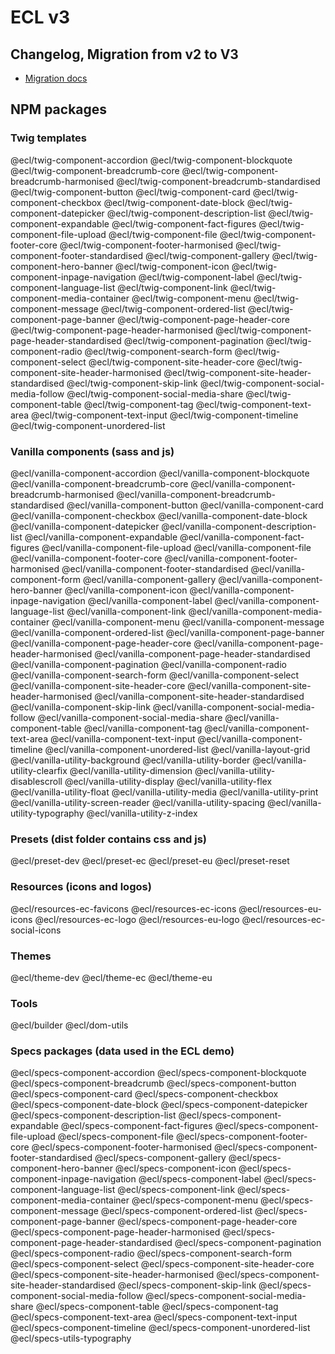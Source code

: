 # ECL v3

## Changelog, Migration from v2 to V3

- [Migration docs](docs/Migrating-v3.md)

## NPM packages

### Twig templates

@ecl/twig-component-accordion
@ecl/twig-component-blockquote
@ecl/twig-component-breadcrumb-core
@ecl/twig-component-breadcrumb-harmonised
@ecl/twig-component-breadcrumb-standardised
@ecl/twig-component-button
@ecl/twig-component-card
@ecl/twig-component-checkbox
@ecl/twig-component-date-block
@ecl/twig-component-datepicker
@ecl/twig-component-description-list
@ecl/twig-component-expandable
@ecl/twig-component-fact-figures
@ecl/twig-component-file-upload
@ecl/twig-component-file
@ecl/twig-component-footer-core
@ecl/twig-component-footer-harmonised
@ecl/twig-component-footer-standardised
@ecl/twig-component-gallery
@ecl/twig-component-hero-banner
@ecl/twig-component-icon
@ecl/twig-component-inpage-navigation
@ecl/twig-component-label
@ecl/twig-component-language-list
@ecl/twig-component-link
@ecl/twig-component-media-container
@ecl/twig-component-menu
@ecl/twig-component-message
@ecl/twig-component-ordered-list
@ecl/twig-component-page-banner
@ecl/twig-component-page-header-core
@ecl/twig-component-page-header-harmonised
@ecl/twig-component-page-header-standardised
@ecl/twig-component-pagination
@ecl/twig-component-radio
@ecl/twig-component-search-form
@ecl/twig-component-select
@ecl/twig-component-site-header-core
@ecl/twig-component-site-header-harmonised
@ecl/twig-component-site-header-standardised
@ecl/twig-component-skip-link
@ecl/twig-component-social-media-follow
@ecl/twig-component-social-media-share
@ecl/twig-component-table
@ecl/twig-component-tag
@ecl/twig-component-text-area
@ecl/twig-component-text-input
@ecl/twig-component-timeline
@ecl/twig-component-unordered-list

### Vanilla components (sass and js)

@ecl/vanilla-component-accordion
@ecl/vanilla-component-blockquote
@ecl/vanilla-component-breadcrumb-core
@ecl/vanilla-component-breadcrumb-harmonised
@ecl/vanilla-component-breadcrumb-standardised
@ecl/vanilla-component-button
@ecl/vanilla-component-card
@ecl/vanilla-component-checkbox
@ecl/vanilla-component-date-block
@ecl/vanilla-component-datepicker
@ecl/vanilla-component-description-list
@ecl/vanilla-component-expandable
@ecl/vanilla-component-fact-figures
@ecl/vanilla-component-file-upload
@ecl/vanilla-component-file
@ecl/vanilla-component-footer-core
@ecl/vanilla-component-footer-harmonised
@ecl/vanilla-component-footer-standardised
@ecl/vanilla-component-form
@ecl/vanilla-component-gallery
@ecl/vanilla-component-hero-banner
@ecl/vanilla-component-icon
@ecl/vanilla-component-inpage-navigation
@ecl/vanilla-component-label
@ecl/vanilla-component-language-list
@ecl/vanilla-component-link
@ecl/vanilla-component-media-container
@ecl/vanilla-component-menu
@ecl/vanilla-component-message
@ecl/vanilla-component-ordered-list
@ecl/vanilla-component-page-banner
@ecl/vanilla-component-page-header-core
@ecl/vanilla-component-page-header-harmonised
@ecl/vanilla-component-page-header-standardised
@ecl/vanilla-component-pagination
@ecl/vanilla-component-radio
@ecl/vanilla-component-search-form
@ecl/vanilla-component-select
@ecl/vanilla-component-site-header-core
@ecl/vanilla-component-site-header-harmonised
@ecl/vanilla-component-site-header-standardised
@ecl/vanilla-component-skip-link
@ecl/vanilla-component-social-media-follow
@ecl/vanilla-component-social-media-share
@ecl/vanilla-component-table
@ecl/vanilla-component-tag
@ecl/vanilla-component-text-area
@ecl/vanilla-component-text-input
@ecl/vanilla-component-timeline
@ecl/vanilla-component-unordered-list
@ecl/vanilla-layout-grid
@ecl/vanilla-utility-background
@ecl/vanilla-utility-border
@ecl/vanilla-utility-clearfix
@ecl/vanilla-utility-dimension
@ecl/vanilla-utility-disablescroll
@ecl/vanilla-utility-display
@ecl/vanilla-utility-flex
@ecl/vanilla-utility-float
@ecl/vanilla-utility-media
@ecl/vanilla-utility-print
@ecl/vanilla-utility-screen-reader
@ecl/vanilla-utility-spacing
@ecl/vanilla-utility-typography
@ecl/vanilla-utility-z-index

### Presets (dist folder contains css and js)

@ecl/preset-dev
@ecl/preset-ec
@ecl/preset-eu
@ecl/preset-reset

### Resources (icons and logos)

@ecl/resources-ec-favicons
@ecl/resources-ec-icons
@ecl/resources-eu-icons
@ecl/resources-ec-logo
@ecl/resources-eu-logo
@ecl/resources-ec-social-icons

### Themes

@ecl/theme-dev
@ecl/theme-ec
@ecl/theme-eu

### Tools

@ecl/builder
@ecl/dom-utils

### Specs packages (data used in the ECL demo)

@ecl/specs-component-accordion
@ecl/specs-component-blockquote
@ecl/specs-component-breadcrumb
@ecl/specs-component-button
@ecl/specs-component-card
@ecl/specs-component-checkbox
@ecl/specs-component-date-block
@ecl/specs-component-datepicker
@ecl/specs-component-description-list
@ecl/specs-component-expandable
@ecl/specs-component-fact-figures
@ecl/specs-component-file-upload
@ecl/specs-component-file
@ecl/specs-component-footer-core
@ecl/specs-component-footer-harmonised
@ecl/specs-component-footer-standardised
@ecl/specs-component-gallery
@ecl/specs-component-hero-banner
@ecl/specs-component-icon
@ecl/specs-component-inpage-navigation
@ecl/specs-component-label
@ecl/specs-component-language-list
@ecl/specs-component-link
@ecl/specs-component-media-container
@ecl/specs-component-menu
@ecl/specs-component-message
@ecl/specs-component-ordered-list
@ecl/specs-component-page-banner
@ecl/specs-component-page-header-core
@ecl/specs-component-page-header-harmonised
@ecl/specs-component-page-header-standardised
@ecl/specs-component-pagination
@ecl/specs-component-radio
@ecl/specs-component-search-form
@ecl/specs-component-select
@ecl/specs-component-site-header-core
@ecl/specs-component-site-header-harmonised
@ecl/specs-component-site-header-standardised
@ecl/specs-component-skip-link
@ecl/specs-component-social-media-follow
@ecl/specs-component-social-media-share
@ecl/specs-component-table
@ecl/specs-component-tag
@ecl/specs-component-text-area
@ecl/specs-component-text-input
@ecl/specs-component-timeline
@ecl/specs-component-unordered-list
@ecl/specs-utils-typography

